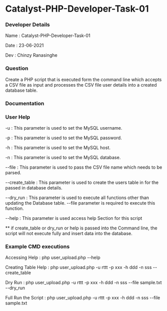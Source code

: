 # Catalyst-PHP-Developer-Task-01
### Developer Details
Name : Catalyst-PHP-Developer-Task-01

Date : 23-06-2021

Dev : Chinzy Ranasinghe

### Question
Create a PHP script that is executed form the command line which accepts a CSV file as input and processes the CSV file user details into a created database table.

### Documentation

### User Help

-u : This parameter is used to set the MySQL username.

-p : This parameter is used to set the MySQL password.

-h : This parameter is used to set the MySQL host.

-n : This parameter is used to set the MySQL database.

--file : This parameter is used to pass the CSV file name which needs to be parsed.

--create_table : This parameter is used to create the users table in for the passed in database details.

--dry_run : This parameter is used to execute all functions other than updating the Database table. --file parameter is required to execute this function.

--help : This parameter is used access help Section for this script

** if create_table or dry_run or help is passed into the Command line, the script will not execute fully and insert data into the database.


### Example CMD executions

Accessing Help : php user_upload.php --help

Creating Table Help : php user_upload.php -u rttt -p xxx -h ddd -n sss --create_table

Dry Run : php user_upload.php -u rttt -p xxx -h ddd -n sss --file sample.txt --dry_run

Full Run the Script : php user_upload.php -u rttt -p xxx -h ddd -n sss --file sample.txt